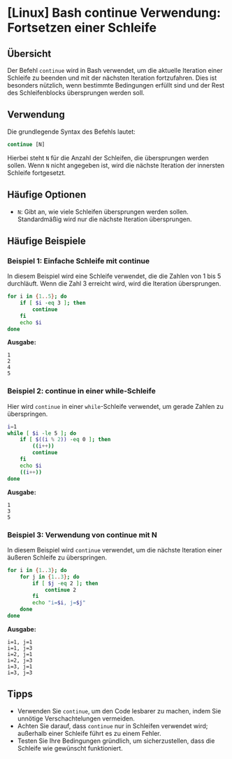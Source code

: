 # [Linux] Bash continue Verwendung: Fortsetzen einer Schleife

## Übersicht
Der Befehl `continue` wird in Bash verwendet, um die aktuelle Iteration einer Schleife zu beenden und mit der nächsten Iteration fortzufahren. Dies ist besonders nützlich, wenn bestimmte Bedingungen erfüllt sind und der Rest des Schleifenblocks übersprungen werden soll.

## Verwendung
Die grundlegende Syntax des Befehls lautet:

```bash
continue [N]
```

Hierbei steht `N` für die Anzahl der Schleifen, die übersprungen werden sollen. Wenn `N` nicht angegeben ist, wird die nächste Iteration der innersten Schleife fortgesetzt.

## Häufige Optionen
- `N`: Gibt an, wie viele Schleifen übersprungen werden sollen. Standardmäßig wird nur die nächste Iteration übersprungen.

## Häufige Beispiele

### Beispiel 1: Einfache Schleife mit continue
In diesem Beispiel wird eine Schleife verwendet, die die Zahlen von 1 bis 5 durchläuft. Wenn die Zahl 3 erreicht wird, wird die Iteration übersprungen.

```bash
for i in {1..5}; do
    if [ $i -eq 3 ]; then
        continue
    fi
    echo $i
done
```
**Ausgabe:**
```
1
2
4
5
```

### Beispiel 2: continue in einer while-Schleife
Hier wird `continue` in einer `while`-Schleife verwendet, um gerade Zahlen zu überspringen.

```bash
i=1
while [ $i -le 5 ]; do
    if [ $((i % 2)) -eq 0 ]; then
        ((i++))
        continue
    fi
    echo $i
    ((i++))
done
```
**Ausgabe:**
```
1
3
5
```

### Beispiel 3: Verwendung von continue mit N
In diesem Beispiel wird `continue` verwendet, um die nächste Iteration einer äußeren Schleife zu überspringen.

```bash
for i in {1..3}; do
    for j in {1..3}; do
        if [ $j -eq 2 ]; then
            continue 2
        fi
        echo "i=$i, j=$j"
    done
done
```
**Ausgabe:**
```
i=1, j=1
i=1, j=3
i=2, j=1
i=2, j=3
i=3, j=1
i=3, j=3
```

## Tipps
- Verwenden Sie `continue`, um den Code lesbarer zu machen, indem Sie unnötige Verschachtelungen vermeiden.
- Achten Sie darauf, dass `continue` nur in Schleifen verwendet wird; außerhalb einer Schleife führt es zu einem Fehler.
- Testen Sie Ihre Bedingungen gründlich, um sicherzustellen, dass die Schleife wie gewünscht funktioniert.